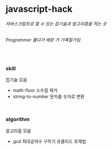 # javascript-hack

###### 자바스크립트로 할 수 있는 잡기술과 알고리즘을 적는 곳

###### Programmer 풀다가 배운 거 기록할거임

<br/>

### skill

잡기술 모음

- math-floor 소수점 제거
- string-to-number 문자를 숫자로 변환

<br/>

### algorithm

알고리즘 모음

- gcd 최대공약수 구하기 유클리드 호제법
